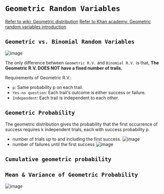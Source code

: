 # `Geometric Random Variables`


[Refer to wiki: Geometric distribution](https://www.wikiwand.com/en/Geometric_distribution)
[Refer to Khan academy: Geometric random variables introduction](https://www.khanacademy.org/math/ap-statistics/random-variables-ap/modal/v/geometric-random-variables-introduction)

## `Geometric vs. Binomial Random Variables`
![image](https://user-images.githubusercontent.com/14041622/44519111-9f574200-a6fe-11e8-8853-bb97da651ec3.png)

The only difference between `Geometric R.V.` and `Binomial R.V.` is that, 
**The Geometric R.V. DOES NOT have a fixed number of trails.**

Requirements of Geometric R.V.:
- `p`: Same probability p on each trail.
- `Yes-no question`: Each trail's outcome is either success or failure.
- `Independent`: Each trail is independent to each other.


## `Geometric Probability`
The geometric distribution gives the probability that the first occurrence of success requires k independent trials, each with success probability p.

- number of trials up to and including the first success.
![image](https://user-images.githubusercontent.com/14041622/44522832-658c3880-a70a-11e8-9f4b-31ff5e1b06df.png)
- number of failures until the first success
![image](https://user-images.githubusercontent.com/14041622/44522847-6b821980-a70a-11e8-8346-43ba2cc559e6.png)


## `Cumulative geometric probability`


## `Mean & Variance of Geometric Probability`

![image](https://user-images.githubusercontent.com/14041622/44578538-78fcd980-a7c6-11e8-9843-6d1a493afe92.png)
